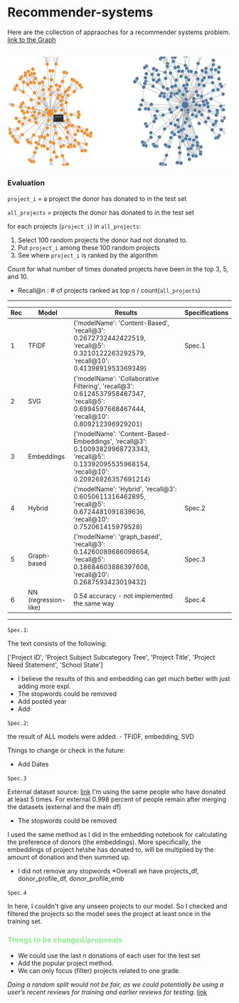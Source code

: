 # Recommender-systems


Here are the collection of appraoches for a recommender systems problem. [link to the Graph](https://observablehq.com/@mitramir55/force-directed-graph)

![pic](graph-based-pic.JPG)
---
### Evaluation

`project_i` = a project the donor has donated to in the test set 

`all_projects` = projects the donor has donated to in the test set


for each projects (`project_i`) in `all_projects`:

1. Select 100 random projects the donor had not donated to.
2. Put `project_i` among these 100 random projects
3. See where `project_i` is ranked by the algorithm

Count for what number of times donated projects have been in the top 3, 5, and 10.

* Recall@n : # of projects ranked as top n / count(`all_projects`) 
---

| Rec | Model  | Results | Specifications |
| -- | ------------- | ------------- | ------------- |
| 1 | TFIDF  | {'modelName': 'Content-Based', 'recall@3': 0.2672732442422519, 'recall@5': 0.3210122263292579, 'recall@10': 0.4139891953369349}  | Spec.1 |
| 2 | SVG  | {'modelName': 'Collaborative Filtering', 'recall@3': 0.6124537958487347, 'recall@5': 0.6994597668467444, 'recall@10': 0.809212396929201}  | |
| 3 | Embeddings  | {'modelName': 'Content-Based-Embeddings', 'recall@3': 0.10093829968723343, 'recall@5': 0.13392095535968154, 'recall@10': 0.20926926357691214} | |
| 4 | Hybrid  | {'modelName': 'Hybrid', 'recall@3': 0.6050611316462895, 'recall@5': 0.6724481091839636, 'recall@10': 0.752061415979528} | Spec.2 |
| 5 | Graph-based  | {'modelName': 'graph_based', 'recall@3': 0.14260089686098654, 'recall@5': 0.18684603886397608, 'recall@10': 0.2687593423019432} | Spec.3 |
| 6 | NN (regression-like)  | 0.54 accuracy - not implemented the same way | Spec.4 |

---

`Spec.1`: 

The text consists of the following:

['Project ID', 'Project Subject Subcategory Tree', 'Project Title', 'Project Need Statement', 'School State']

* I believe the results of this and embedding can get much better with just adding more expl.
* The stopwords could be removed
* Add posted year
* Add <SEP>

`Spec.2`:

the result of ALL models were added. - TFIDF, embedding, SVD


Things to change or check in the future:
* Add Dates


`Spec.3`

External dataset source: [link](https://www.unitedstateszipcodes.org/zip-code-database/)
I'm using the same people who have donated at least 5 times.
For external 0.998 percent of people remain after merging the datasets (external and the main df)

* The stopwords could be removed

I used the same method as I did in the embedding notebook for calculating the preference of donors (the embeddings). More specifically, the embeddings of project he\she has donated to, will be multiplied by the amount of donation and then summed up.

* I did not remove any stopwords
*Overall we have projects_df, donor_profile_df, donor_profile_emb

`Spec.4`

In here, I couldn't give any unseen projects to our model. So I checked and filtered the projects so the model sees the project at least once in the training set. 

### <span style="color:lightgreen">Things to be changed/proposals </span>

* We could use the last n donations of each user for the test set
* Add the popular project method.
* We can only focus (filter) projects related to one grade.

 *Doing a random split would not be fair, as we could potentially be using a user’s recent reviews for training and earlier reviews for testing.* [link](https://towardsdatascience.com/deep-learning-based-recommender-systems-3d120201db7e)
